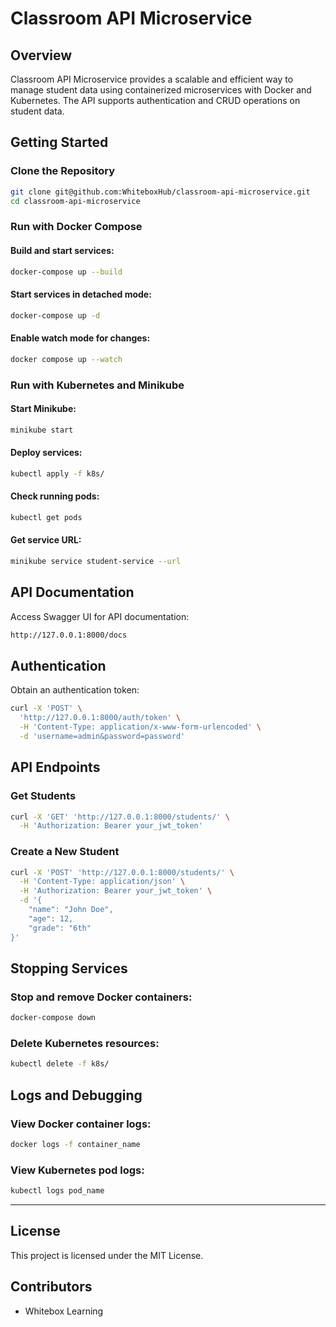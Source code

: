 # Classroom API Microservice

## Overview
Classroom API Microservice provides a scalable and efficient way to manage student data using containerized microservices with Docker and Kubernetes. The API supports authentication and CRUD operations on student data.

## Getting Started

### Clone the Repository
```sh
git clone git@github.com:WhiteboxHub/classroom-api-microservice.git
cd classroom-api-microservice
```

### Run with Docker Compose
#### Build and start services:
```sh
docker-compose up --build
```
#### Start services in detached mode:
```sh
docker-compose up -d
```
#### Enable watch mode for changes:
```sh
docker compose up --watch
```

### Run with Kubernetes and Minikube
#### Start Minikube:
```sh
minikube start
```
#### Deploy services:
```sh
kubectl apply -f k8s/
```
#### Check running pods:
```sh
kubectl get pods
```
#### Get service URL:
```sh
minikube service student-service --url
```

## API Documentation
Access Swagger UI for API documentation:
```sh
http://127.0.0.1:8000/docs
```

## Authentication
Obtain an authentication token:
```sh
curl -X 'POST' \
  'http://127.0.0.1:8000/auth/token' \
  -H 'Content-Type: application/x-www-form-urlencoded' \
  -d 'username=admin&password=password'
```

## API Endpoints
### Get Students
```sh
curl -X 'GET' 'http://127.0.0.1:8000/students/' \
  -H 'Authorization: Bearer your_jwt_token'
```

### Create a New Student
```sh
curl -X 'POST' 'http://127.0.0.1:8000/students/' \
  -H 'Content-Type: application/json' \
  -H 'Authorization: Bearer your_jwt_token' \
  -d '{
    "name": "John Doe",
    "age": 12,
    "grade": "6th"
}'
```

## Stopping Services
### Stop and remove Docker containers:
```sh
docker-compose down
```
### Delete Kubernetes resources:
```sh
kubectl delete -f k8s/
```

## Logs and Debugging
### View Docker container logs:
```sh
docker logs -f container_name
```
### View Kubernetes pod logs:
```sh
kubectl logs pod_name
```

---

## License
This project is licensed under the MIT License.

## Contributors
- Whitebox Learning
